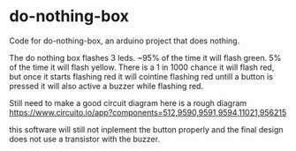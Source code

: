 # do-nothing-box
Code for do-nothing-box, an arduino project that does nothing. 

The do nothing box flashes 3 leds. ~95% of the time it will flash green. 5% of the time it will flash yellow. 
There is a 1 in 1000 chance it will flash red, but once it starts flashing red it will cointine flashing red untill a button is pressed
it will also active a buzzer while flashing red.


Still need to make a good circuit diagram
here is a rough diagram https://www.circuito.io/app?components=512,9590,9591,9594,11021,956215

this software will still not inplement the button properly and the final design does not use a transistor with the buzzer. 
